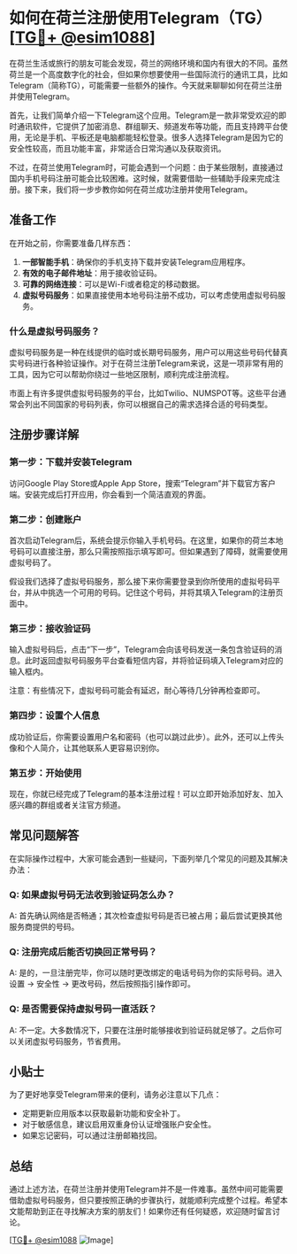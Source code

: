 # 如何在荷兰注册使用Telegram（TG） [[TG💪+ @esim1088](https://t.me/s/esim1088)]

在荷兰生活或旅行的朋友可能会发现，荷兰的网络环境和国内有很大的不同。虽然荷兰是一个高度数字化的社会，但如果你想要使用一些国际流行的通讯工具，比如Telegram（简称TG），可能需要一些额外的操作。今天就来聊聊如何在荷兰注册并使用Telegram。

首先，让我们简单介绍一下Telegram这个应用。Telegram是一款非常受欢迎的即时通讯软件，它提供了加密消息、群组聊天、频道发布等功能，而且支持跨平台使用，无论是手机、平板还是电脑都能轻松登录。很多人选择Telegram是因为它的安全性较高，而且功能丰富，非常适合日常沟通以及获取资讯。

不过，在荷兰使用Telegram时，可能会遇到一个问题：由于某些限制，直接通过国内手机号码注册可能会比较困难。这时候，就需要借助一些辅助手段来完成注册。接下来，我们将一步步教你如何在荷兰成功注册并使用Telegram。

## 准备工作

在开始之前，你需要准备几样东西：

1. **一部智能手机**：确保你的手机支持下载并安装Telegram应用程序。
2. **有效的电子邮件地址**：用于接收验证码。
3. **可靠的网络连接**：可以是Wi-Fi或者稳定的移动数据。
4. **虚拟号码服务**：如果直接使用本地号码注册不成功，可以考虑使用虚拟号码服务。

### 什么是虚拟号码服务？

虚拟号码服务是一种在线提供的临时或长期号码服务，用户可以用这些号码代替真实号码进行各种验证操作。对于在荷兰注册Telegram来说，这是一项非常有用的工具，因为它可以帮助你绕过一些地区限制，顺利完成注册流程。

市面上有许多提供虚拟号码服务的平台，比如Twilio、NUMSPOT等。这些平台通常会列出不同国家的号码列表，你可以根据自己的需求选择合适的号码类型。

## 注册步骤详解

### 第一步：下载并安装Telegram

访问Google Play Store或Apple App Store，搜索“Telegram”并下载官方客户端。安装完成后打开应用，你会看到一个简洁直观的界面。

### 第二步：创建账户

首次启动Telegram后，系统会提示你输入手机号码。在这里，如果你的荷兰本地号码可以直接注册，那么只需按照指示填写即可。但如果遇到了障碍，就需要使用虚拟号码了。

假设我们选择了虚拟号码服务，那么接下来你需要登录到你所使用的虚拟号码平台，并从中挑选一个可用的号码。记住这个号码，并将其填入Telegram的注册页面中。

### 第三步：接收验证码

输入虚拟号码后，点击“下一步”，Telegram会向该号码发送一条包含验证码的消息。此时返回虚拟号码服务平台查看短信内容，并将验证码填入Telegram对应的输入框内。

注意：有些情况下，虚拟号码可能会有延迟，耐心等待几分钟再检查即可。

### 第四步：设置个人信息

成功验证后，你需要设置用户名和密码（也可以跳过此步）。此外，还可以上传头像和个人简介，让其他联系人更容易识别你。

### 第五步：开始使用

现在，你就已经完成了Telegram的基本注册过程！可以立即开始添加好友、加入感兴趣的群组或者关注官方频道。

## 常见问题解答

在实际操作过程中，大家可能会遇到一些疑问，下面列举几个常见的问题及其解决办法：

### Q: 如果虚拟号码无法收到验证码怎么办？
A: 首先确认网络是否畅通；其次检查虚拟号码是否已被占用；最后尝试更换其他服务商提供的号码。

### Q: 注册完成后能否切换回正常号码？
A: 是的，一旦注册完毕，你可以随时更改绑定的电话号码为你的实际号码。进入设置 -> 安全性 -> 更改号码，然后按照指引操作即可。

### Q: 是否需要保持虚拟号码一直活跃？
A: 不一定。大多数情况下，只要在注册时能够接收到验证码就足够了。之后你可以关闭虚拟号码服务，节省费用。

## 小贴士

为了更好地享受Telegram带来的便利，请务必注意以下几点：

- 定期更新应用版本以获取最新功能和安全补丁。
- 对于敏感信息，建议启用双重身份认证增强账户安全性。
- 如果忘记密码，可以通过注册邮箱找回。

## 总结

通过上述方法，在荷兰注册并使用Telegram并不是一件难事。虽然中间可能需要借助虚拟号码服务，但只要按照正确的步骤执行，就能顺利完成整个过程。希望本文能帮助到正在寻找解决方案的朋友们！如果你还有任何疑惑，欢迎随时留言讨论。

[[TG💪+ @esim1088](https://t.me/s/esim1088) ![Image](https://i.postimg.cc/4NQfJmqS/Snipaste-2025-05-13-00-14-12.png)]